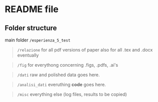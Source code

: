 README file
===========

Folder structure
----------------
main folder `/esperienza_5_test`

> `/relazione`
    for all pdf versions of paper
    also for all .tex and .docx eventually

> `/fig`
    for everythong concerning .figs, .pdfs, .ai's

> `/dati`
    raw and polished data goes here.

> `/analisi_dati`
    everuthing __code__ goes here.

> `/misc`
    everything else (log files, results to be 
    copied)



